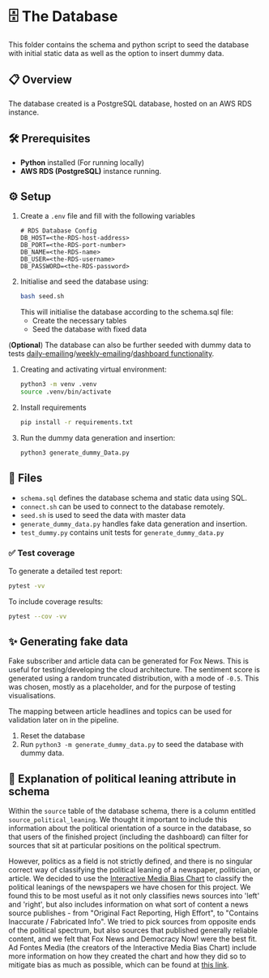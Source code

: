 # 🗄️ The Database
This folder contains the schema and python script to seed the database with initial static data as well as the option to insert dummy data.

## 📋 Overview 
The database created is a PostgreSQL database, hosted on an AWS RDS instance.

## 🛠️ Prerequisites
- **Python** installed (For running locally)
- **AWS RDS (PostgreSQL)** instance running.

## ⚙️ Setup
1. Create a `.env` file and fill with the following variables
    ```env
    # RDS Database Config
    DB_HOST=<the-RDS-host-address>
    DB_PORT=<the-RDS-port-number>
    DB_NAME=<the-RDS-name>
    DB_USER=<the-RDS-username>
    DB_PASSWORD=<the-RDS-password>
    ```
2. Initialise and seed the database using:
    ```bash
    bash seed.sh
    ```
    This will initialise the database according to the schema.sql file:
    - Create the necessary tables
    - Seed the database with fixed data

(**Optional**) The database can also be further seeded with dummy data to tests [daily-emailing](../daily-emailing/README.md)/[weekly-emailing](../weekly-emailing/REAME.md)/[dashboard functionality](../dashboard/README.md).
1. Creating and activating virtual environment:
    ```bash
    python3 -m venv .venv
    source .venv/bin/activate
    ```
2. Install requirements
    ```bash
    pip install -r requirements.txt
    ```
3. Run the dummy data generation and insertion:
    ```bash
    python3 generate_dummy_Data.py
    ```

## 📁 Files 
- `schema.sql` defines the database schema and static data using SQL.
- `connect.sh` can be used to connect to the database remotely. 
- `seed.sh` is used to seed the data with master data 
- `generate_dummy_data.py` handles fake data generation and insertion.
- `test_dummy.py` contains unit tests for `generate_dummy_data.py` 

### ✅ Test coverage
To generate a detailed test report:
```bash
pytest -vv
```
To include coverage results:
```bash
pytest --cov -vv
```

## ✨ Generating fake data 
Fake subscriber and article data can be generated for Fox News. This is useful for testing/developing the cloud architecture. The sentiment score is generated using a random truncated distribution, with a mode of `-0.5`. This was chosen, mostly as a placeholder, and for the purpose of testing visualisations. 

The mapping between article headlines and topics can be used for validation later on in the pipeline.

1. Reset the database
2. Run `python3 -m generate_dummy_data.py` to seed the database with dummy data.

## 💬 Explanation of political leaning attribute in schema
Within the `source` table of the database schema, there is a column entitled `source_political_leaning`. We thought it important to include this information about the political orientation of a source in the database, so that users of the finished project (including the dashboard) can filter for sources that sit at particular positions on the political spectrum. 

However, politics as a field is not strictly defined, and there is no singular correct way of classifying the political leaning of a newspaper, politician, or article. We decided to use the [Interactive Media Bias Chart](https://adfontesmedia.com/interactive-media-bias-chart/) to classify the political leanings of the newspapers we have chosen for this project. We found this to be most useful as it not only classifies news sources into 'left' and 'right', but also includes information on what sort of content a news source publishes - from "Original Fact Reporting, High Effort", to "Contains Inaccurate / Fabricated Info". We tried to pick sources from opposite ends of the political spectrum, but also sources that published generally reliable content, and we felt that Fox News and Democracy Now! were the best fit. Ad Fontes Media (the creators of the Interactive Media Bias Chart) include more information on how they created the chart and how they did so to mitigate bias as much as possible, which can be found at [this link](https://adfontesmedia.com/is-the-media-bias-chart-biased/).